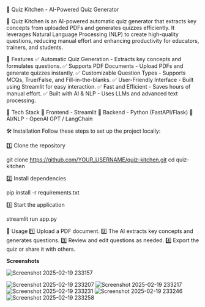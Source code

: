 📌 Quiz Kitchen - AI-Powered Quiz Generator

🚀 Quiz Kitchen is an AI-powered automatic quiz generator that extracts key concepts from uploaded PDFs and generates quizzes efficiently. It leverages Natural Language Processing (NLP) to create high-quality questions, reducing manual effort and enhancing productivity for educators, trainers, and students.

🚀 Features
✅ Automatic Quiz Generation - Extracts key concepts and formulates questions.
✅ Supports PDF Documents - Upload PDFs and generate quizzes instantly.
✅ Customizable Question Types - Supports MCQs, True/False, and Fill-in-the-blanks.
✅ User-Friendly Interface - Built using Streamlit for easy interaction.
✅ Fast and Efficient - Saves hours of manual effort.
✅ Built with AI & NLP - Uses LLMs and advanced text processing.



🔧 Tech Stack
🔹 Frontend - Streamlit
🔹 Backend - Python (FastAPI/Flask)
🔹 AI/NLP - OpenAI GPT / LangChain



🛠 Installation
Follow these steps to set up the project locally:

1️⃣ Clone the repository

git clone https://github.com/YOUR_USERNAME/quiz-kitchen.git
cd quiz-kitchen

2️⃣ Install dependencies

pip install -r requirements.txt

3️⃣ Start the application

streamlit run app.py



🚀 Usage
1️⃣ Upload a PDF document.
2️⃣ The AI extracts key concepts and generates questions.
3️⃣ Review and edit questions as needed.
4️⃣ Export the quiz or share it with others.



**Screenshots**


![Screenshot 2025-02-19 233157](https://github.com/user-attachments/assets/c294a938-309e-4b8f-bdb9-94e2f000b1ef)

![Screenshot 2025-02-19 233207](https://github.com/user-attachments/assets/6dcaefd1-ba07-42c2-ab23-b1b26de78945)
![Screenshot 2025-02-19 233217](https://github.com/user-attachments/assets/29941873-9204-4e82-b37f-c2d7204e9cde)
![Screenshot 2025-02-19 233231](https://github.com/user-attachments/assets/ad6b62a2-18ce-4a1a-b260-5055e70e652d)
![Screenshot 2025-02-19 233246](https://github.com/user-attachments/assets/d24c0afd-1fd7-463f-814a-48528d102275)
![Screenshot 2025-02-19 233258](https://github.com/user-attachments/assets/565cc81b-2e43-40b4-9f40-380b1f960908)
